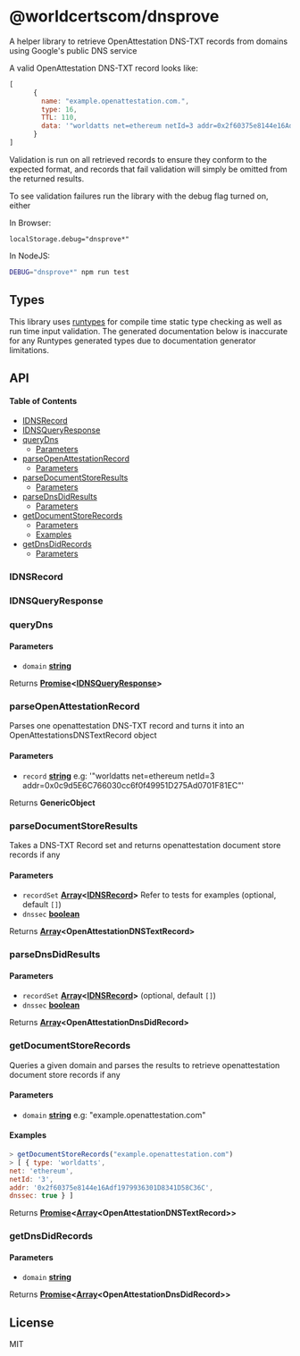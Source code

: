 # @worldcertscom/dnsprove

A helper library to retrieve OpenAttestation DNS-TXT records from domains using Google's public DNS service

A valid OpenAttestation DNS-TXT record looks like:

```js
[
      {
        name: "example.openattestation.com.",
        type: 16,
        TTL: 110,
        data: '"worldatts net=ethereum netId=3 addr=0x2f60375e8144e16Adf1979936301D8341D58C36C"'
      }
]
```

Validation is run on all retrieved records to ensure they conform to the expected format, and records that fail validation will simply be omitted from the returned results.

To see validation failures run the library with the debug flag turned on, either

In Browser:

`localStorage.debug="dnsprove*"`

In NodeJS:

```sh
DEBUG="dnsprove*" npm run test
```

## Types

This library uses [runtypes](https://github.com/pelotom/runtypes) for compile time static type checking as well as run time input validation. The generated documentation below is inaccurate for any Runtypes generated types due to documentation generator limitations.

## API

<!-- Generated by documentation.js. Update this documentation by updating the source code. -->

#### Table of Contents

-   [IDNSRecord](#idnsrecord)
-   [IDNSQueryResponse](#idnsqueryresponse)
-   [queryDns](#querydns)
    -   [Parameters](#parameters)
-   [parseOpenAttestationRecord](#parseopenattestationrecord)
    -   [Parameters](#parameters-1)
-   [parseDocumentStoreResults](#parsedocumentstoreresults)
    -   [Parameters](#parameters-2)
-   [parseDnsDidResults](#parsednsdidresults)
    -   [Parameters](#parameters-3)
-   [getDocumentStoreRecords](#getdocumentstorerecords)
    -   [Parameters](#parameters-4)
    -   [Examples](#examples)
-   [getDnsDidRecords](#getdnsdidrecords)
    -   [Parameters](#parameters-5)

### IDNSRecord

### IDNSQueryResponse

### queryDns

#### Parameters

-   `domain` **[string](https://developer.mozilla.org/docs/Web/JavaScript/Reference/Global_Objects/String)** 

Returns **[Promise](https://developer.mozilla.org/docs/Web/JavaScript/Reference/Global_Objects/Promise)&lt;[IDNSQueryResponse](#idnsqueryresponse)>** 

### parseOpenAttestationRecord

Parses one openattestation DNS-TXT record and turns it into an OpenAttestationsDNSTextRecord object

#### Parameters

-   `record` **[string](https://developer.mozilla.org/docs/Web/JavaScript/Reference/Global_Objects/String)** e.g: '"worldatts net=ethereum netId=3 addr=0x0c9d5E6C766030cc6f0f49951D275Ad0701F81EC"'

Returns **GenericObject** 

### parseDocumentStoreResults

Takes a DNS-TXT Record set and returns openattestation document store records if any

#### Parameters

-   `recordSet` **[Array](https://developer.mozilla.org/docs/Web/JavaScript/Reference/Global_Objects/Array)&lt;[IDNSRecord](#idnsrecord)>** Refer to tests for examples (optional, default `[]`)
-   `dnssec` **[boolean](https://developer.mozilla.org/docs/Web/JavaScript/Reference/Global_Objects/Boolean)** 

Returns **[Array](https://developer.mozilla.org/docs/Web/JavaScript/Reference/Global_Objects/Array)&lt;OpenAttestationDNSTextRecord>** 

### parseDnsDidResults

#### Parameters

-   `recordSet` **[Array](https://developer.mozilla.org/docs/Web/JavaScript/Reference/Global_Objects/Array)&lt;[IDNSRecord](#idnsrecord)>**  (optional, default `[]`)
-   `dnssec` **[boolean](https://developer.mozilla.org/docs/Web/JavaScript/Reference/Global_Objects/Boolean)** 

Returns **[Array](https://developer.mozilla.org/docs/Web/JavaScript/Reference/Global_Objects/Array)&lt;OpenAttestationDnsDidRecord>** 

### getDocumentStoreRecords

Queries a given domain and parses the results to retrieve openattestation document store records if any

#### Parameters

-   `domain` **[string](https://developer.mozilla.org/docs/Web/JavaScript/Reference/Global_Objects/String)** e.g: "example.openattestation.com"

#### Examples

```javascript
> getDocumentStoreRecords("example.openattestation.com")
> [ { type: 'worldatts',
net: 'ethereum',
netId: '3',
addr: '0x2f60375e8144e16Adf1979936301D8341D58C36C',
dnssec: true } ]
```

Returns **[Promise](https://developer.mozilla.org/docs/Web/JavaScript/Reference/Global_Objects/Promise)&lt;[Array](https://developer.mozilla.org/docs/Web/JavaScript/Reference/Global_Objects/Array)&lt;OpenAttestationDNSTextRecord>>** 

### getDnsDidRecords

#### Parameters

-   `domain` **[string](https://developer.mozilla.org/docs/Web/JavaScript/Reference/Global_Objects/String)** 

Returns **[Promise](https://developer.mozilla.org/docs/Web/JavaScript/Reference/Global_Objects/Promise)&lt;[Array](https://developer.mozilla.org/docs/Web/JavaScript/Reference/Global_Objects/Array)&lt;OpenAttestationDnsDidRecord>>** 

## License

MIT
